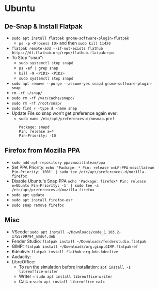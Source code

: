 
# Ubuntu

## De-Snap & Install Flatpak

- `sudo apt install flatpak gnome-software-plugin-flatpak`
  - `ps -p <Process ID>` and then `sudo kill 11420`
- `flatpak remote-add --if-not-exists flathub https://dl.flathub.org/repo/flathub.flatpakrepo`
- To Stop "snap":
  - `sudo systemctl stop snapd`
  - `ps -ef | grep snap`
  - `kill -9 <PID1> <PID2>`
  - `sudo systemctl stop snapd`
- `sudo apt remove --purge --assume-yes snapd gnome-software-plugin-snap`
- `rm -rf ~/snap/`
- `sudo rm -rf /var/cache/snapd/`
- `sudo rm -rf /root/snap/`
- `sudo find / -type d -name snap`
- Update File so snap won't get preference again ever:
  - `sudo nano /etc/apt/preferences.d/nosnap.pref`
    ```
    Package: snapd
    Pin: release a=*
    Pin-Priority: -10
    ```


## Firefox from Mozilla PPA

- `sudo add-apt-repository ppa:mozillateam/ppa`
- Set PPA Priority: `echo 'Package: * Pin: release o=LP-PPA-mozillateam Pin-Priority: 1001' | sudo tee /etc/apt/preferences.d/mozilla-firefox`
- Disable Ubuntu's Snap PPA `echo 'Package: firefox* Pin: release o=Ubuntu Pin-Priority: -1' | sudo tee -a /etc/apt/preferences.d/mozilla-firefox`
- `sudo apt update`
- `sudo apt install firefox-esr`
- `sudo snap remove firefox`


## Misc

- VScode: `sudo apt install ~/Downloads/code_1.103.2-1755709794_amd64.deb`
- Fender Studio: `flatpak install ~/Downloads/fenderstudio.flatpak`
- GIMP: `flatpak install ~/Downloads/org.gimp.GIMP.flatpakref`
- Kdenlive: `flatpak install flathub org.kde.kdenlive`
- Audacity: 
- LibreOffice:
  - To run the simulation before installation: `apt install -s libreoffice-writer`
  - Writer = `sudo apt install libreoffice-writer`
  - Calc = `sudo apt install libreoffice-calc`

